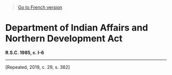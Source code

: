 > [Go to French version](/fr/Lois/Lois%20révisées%20du%20Canada/I/I-6.md)

# Department of Indian Affairs and Northern Development Act

**R.S.C. 1985, c. I-6**


----------


[Repealed, 2019, c. 29, s. 382]


